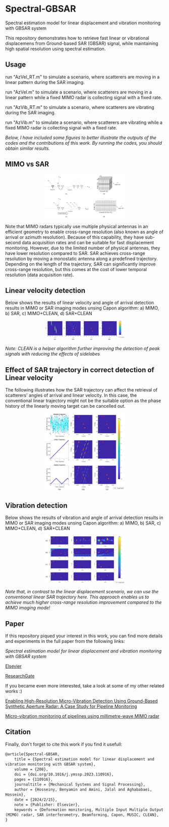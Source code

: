 # Spectral-GBSAR
Spectral estimation model for linear displacement and vibration monitoring with GBSAR system 

This repository demonstrates how to retrieve fast linear or vibrational displacemens from Ground-based SAR (GBSAR) signal, while maintaining high spatial resolution using spectral estimation.
## Usage
run "AzVel_RT.m" to simulate a scenario, where scatterers are moving in a linear pattern during the SAR imaging.

run "AzVel.m" to simulate a scenario, where scatterers are moving in a linear pattern while a fixed MIMO radar is collecting signal with a fixed rate.

run "AzVib_RT.m" to simulate a scenario, where scatterers are vibrating during the SAR imaging.

run "AzVib.m" to simulate a scenario, where scatterers are vibrating while a fixed MIMO radar is collecting signal with a fixed rate.

*Below, I have included some figures to better illustrate the outputs of the codes and the contributions of this work. By running the codes, you should obtain similar results.*

## MIMO vs SAR
<p align="center">
 <img src="results/imaging modes.jpg" width=50%>
</p>

Note that MIMO radars typically use multiple physical antennas in an efficient geometry to enable cross-range resolution (also known as angle of arrival or azimuth resolution). Because of this capability, they have sub-second data acquisition rates and can be suitable for fast displacement monitoring. However, due to the limited number of physical antennas, they have lower resolution compared to SAR. SAR achieves cross-range resolution by moving a monostatic antenna along a predefined trajectory. Depending on the length of the trajectory, SAR can significantly improve cross-range resolution, but this comes at the cost of lower temporal resolution (data acquisition rate).

## Linear velocity detection

Below shows the results of linear velocity and angle of arrival detection results in MIMO or SAR imaging modes unsing Capon algorithm: a) MIMO, b) SAR, c) MIMO+CLEAN, d) SAR+CLEAN
<p align="center">
 <img src="results/Linear Velocity.JPG" width=50%>
</p>

*Note: CLEAN is a helper algorithm further improving the detection of peak signals with reducing the effects of sidelobes*

## Effect of SAR trajectory in correct detection of Linear velocity

The following illustrates how the SAR trajectory can affect the retrieval of scatterers' angles of arrival and linear velocity. In this case, the conventional linear trajectory might not be the suitable option as the phase history of the linearly moving target can be cancelled out.

<p align="center">
 <img src="results/Linear Velocity_SAR Trajectories.JPG" width=50%>
</p>

## Vibration detection

Below shows the results of vibration and angle of arrival detection results in MIMO or SAR imaging modes unsing Capon algorithm: a) MIMO, b) SAR, c) MIMO+CLEAN, d) SAR+CLEAN

<p align="center">
 <img src="results/Vibration.JPG" width=50%>
</p>

*Note that, in contrast to the linear displacement scenario, we can use the conventional linear SAR trajectory here. This approach enables us to achieve much higher cross-range resolution improvement compared to the MIMO imaging mode!*

## Paper

If this repository piqued your interest in this work, you can find more details and experiments in the full paper from the following links:

*Spectral estimation model for linear displacement and vibration monitoring with GBSAR system*

[Elsevier](https://doi.org/10.1016/j.ymssp.2023.110916) 

[ResearchGate](https://www.researchgate.net/publication/377880118_Spectral_estimation_model_for_linear_displacement_and_vibration_monitoring_with_GBSAR_system)

If you became even more interested, take a look at some of my other related works :)

[Enabling High-Resolution Micro-Vibration Detection Using Ground-Based Synthetic Aperture Radar: A Case Study for Pipeline Monitoring](https://www.mdpi.com/2072-4292/15/16/3981)

[Micro-vibration monitoring of pipelines using millimetre-wave MIMO radar](https://www.tandfonline.com/doi/abs/10.1080/2150704X.2023.2291424)

## Citation
Finally, don't forget to cite this work if you find it usefull:
```
@article{Spectral-GBSAR,
	title = {Spectral estimation model for linear displacement and vibration monitoring with GBSAR system},
	volume = {208},
	doi = {doi.org/10.1016/j.ymssp.2023.110916},
	pages = {110916},
	journaltitle = {Mechanical Systems and Signal Processing},
	author = {Hosseiny, Benyamin and Amini, Jalal and Aghababaei, Hossein},
	date = {2024/2/15},
	note = {Publisher: Elsevier},
	keywords = {Deformation monitoring, Multiple Input Multiple Output (MIMO) radar, SAR interferometry, Beamforming, Capon, MUSIC, CLEAN},
}
```
